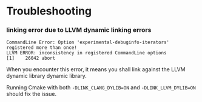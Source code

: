 # Troubleshooting

### linking error due to LLVM dynamic linking errors

```
CommandLine Error: Option 'experimental-debuginfo-iterators' registered more than once!
LLVM ERROR: inconsistency in registered CommandLine options
[1]    26042 abort
```

When you encounter this error, it means you shall link against the LLVM dynamic library dynamic library.

Running Cmake with both `-DLINK_CLANG_DYLIB=ON` and `-DLINK_LLVM_DYLIB=ON` should fix the issue.
